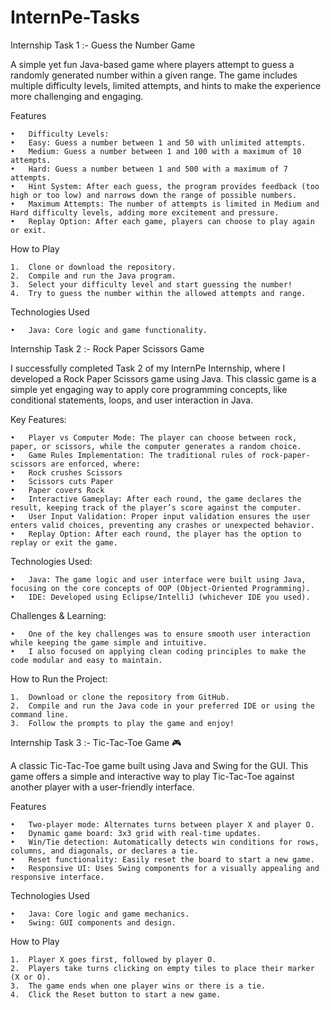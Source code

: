 # InternPe-Tasks

Internship Task 1 :- Guess the Number Game

A simple yet fun Java-based game where players attempt to guess a randomly generated number within a given range. The game includes multiple difficulty levels, limited attempts, and hints to make the experience more challenging and engaging.

Features

	•	Difficulty Levels:
	•	Easy: Guess a number between 1 and 50 with unlimited attempts.
	•	Medium: Guess a number between 1 and 100 with a maximum of 10 attempts.
	•	Hard: Guess a number between 1 and 500 with a maximum of 7 attempts.
	•	Hint System: After each guess, the program provides feedback (too high or too low) and narrows down the range of possible numbers.
	•	Maximum Attempts: The number of attempts is limited in Medium and Hard difficulty levels, adding more excitement and pressure.
	•	Replay Option: After each game, players can choose to play again or exit.

How to Play

	1.	Clone or download the repository.
	2.	Compile and run the Java program.
	3.	Select your difficulty level and start guessing the number!
	4.	Try to guess the number within the allowed attempts and range.

Technologies Used

	•	Java: Core logic and game functionality.


Internship Task 2 :- Rock Paper Scissors Game 

I successfully completed Task 2 of my InternPe Internship, where I developed a Rock Paper Scissors game using Java. This classic game is a simple yet engaging way to apply core programming concepts, like conditional statements, loops, and user interaction in Java.

Key Features:

	•	Player vs Computer Mode: The player can choose between rock, paper, or scissors, while the computer generates a random choice.
	•	Game Rules Implementation: The traditional rules of rock-paper-scissors are enforced, where:
	•	Rock crushes Scissors
	•	Scissors cuts Paper
	•	Paper covers Rock
	•	Interactive Gameplay: After each round, the game declares the result, keeping track of the player’s score against the computer.
	•	User Input Validation: Proper input validation ensures the user enters valid choices, preventing any crashes or unexpected behavior.
	•	Replay Option: After each round, the player has the option to replay or exit the game.

Technologies Used:

	•	Java: The game logic and user interface were built using Java, focusing on the core concepts of OOP (Object-Oriented Programming).
	•	IDE: Developed using Eclipse/IntelliJ (whichever IDE you used).

Challenges & Learning:

	•	One of the key challenges was to ensure smooth user interaction while keeping the game simple and intuitive.
	•	I also focused on applying clean coding principles to make the code modular and easy to maintain.

How to Run the Project:

	1.	Download or clone the repository from GitHub.
	2.	Compile and run the Java code in your preferred IDE or using the command line.
	3.	Follow the prompts to play the game and enjoy!


Internship Task 3 :- Tic-Tac-Toe Game 🎮

A classic Tic-Tac-Toe game built using Java and Swing for the GUI. This game offers a simple and interactive way to play Tic-Tac-Toe against another player with a user-friendly interface.

Features

	•	Two-player mode: Alternates turns between player X and player O.
	•	Dynamic game board: 3x3 grid with real-time updates.
	•	Win/Tie detection: Automatically detects win conditions for rows, columns, and diagonals, or declares a tie.
	•	Reset functionality: Easily reset the board to start a new game.
	•	Responsive UI: Uses Swing components for a visually appealing and responsive interface.

Technologies Used

	•	Java: Core logic and game mechanics.
	•	Swing: GUI components and design.

How to Play

	1.	Player X goes first, followed by player O.
	2.	Players take turns clicking on empty tiles to place their marker (X or O).
	3.	The game ends when one player wins or there is a tie.
	4.	Click the Reset button to start a new game.
